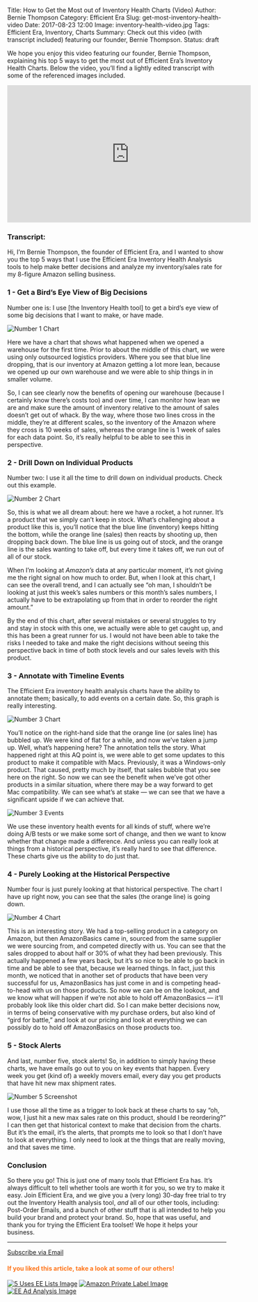 Title: How to Get the Most out of Inventory Health Charts (Video)
Author: Bernie Thompson
Category: Efficient Era
Slug: get-most-inventory-health-video
Date: 2017-08-23 12:00
Image: inventory-health-video.jpg
Tags: Efficient Era, Inventory, Charts
Summary: Check out this video (with transcript included) featuring our founder, Bernie Thompson.
Status: draft

We hope you enjoy this video featuring our founder, Bernie Thompson, explaining his top 5 ways to get the most out of Efficient Era’s Inventory Health Charts. Below the video, you’ll find a lightly edited transcript with some of the referenced images included. 

<iframe width="560" height="315" src="https://www.youtube.com/embed/TIJU42k33TY" frameborder="0" allowfullscreen></iframe>

### Transcript:

Hi, I’m Bernie Thompson, the founder of Efficient Era, and I wanted to show you the top 5 ways that I use the Efficient Era Inventory Health Analysis tools to help make better decisions and analyze my inventory/sales rate for my 8-figure Amazon selling business.

### 1 - Get a Bird’s Eye View of Big Decisions

Number one is: I use [the Inventory Health tool] to get a bird’s eye view of some big decisions that I want to make, or have made. 

![Number 1 Chart](/images/blog/2017/08/part1-chart.png)

Here we have a chart that shows what happened when we opened a warehouse for the first time. Prior to about the middle of this chart, we were using only outsourced logistics providers. Where you see that blue line dropping, that is our inventory at Amazon getting a lot more lean, because we opened up our own warehouse and we were able to ship things in in smaller volume. 

So, I can see clearly now the benefits of opening our warehouse (because I certainly know there’s costs too) and over time, I can monitor how lean we are and make sure the amount of inventory relative to the amount of sales doesn’t get out of whack. By the way, where those two lines cross in the middle, they’re at different scales, so the inventory of the Amazon where they cross is 10 weeks of sales, whereas the orange line is 1 week of sales for each data point. So, it’s really helpful to be able to see this in perspective. 

### 2 - Drill Down on Individual Products

Number two: I use it all the time to drill down on individual products. Check out this example. 

![Number 2 Chart](/images/blog/2017/08/part2-chart.png)

So, this is what we all dream about: here we have a rocket, a hot runner. It’s a product that we  simply can’t keep in stock. What’s challenging about a product like this is, you’ll notice that the blue line (inventory) keeps hitting the bottom, while the orange line (sales) then reacts by shooting up, then dropping back down. The blue line is us going out of stock, and the orange line is the sales wanting to take off, but every time it takes off, we run out of all of our stock. 

When I’m looking at *Amazon’s* data at any particular moment, it’s not giving me the right signal on how much to order. But, when I look at this chart, I can see the overall trend, and I can actually see “oh man, I shouldn’t be looking at just this week’s sales numbers or this month’s sales numbers, I actually have to be extrapolating up from that in order to reorder the right amount.” 

By the end of this chart, after several mistakes or several struggles to try and stay in stock with this one, we actually were able to get caught up, and this has been a great runner for us. I would not have been able to take the risks I needed to take and make the right decisions without seeing this perspective back in time of both stock levels and our sales levels with this product. 

### 3 - Annotate with Timeline Events

The Efficient Era inventory health analysis charts have the ability to annotate them; basically, to add events on a certain date. So, this graph is really interesting. 

![Number 3 Chart](/images/blog/2017/08/part3-chart.png)

You’ll notice on the right-hand side that the orange line (or sales line) has bubbled up. We were kind of flat for a while, and now we’ve taken a jump up. Well, what’s happening here? The annotation tells the story. What happened right at this AQ point is, we were able to get some updates to this product to make it compatible with Macs. Previously, it was a Windows-only product. That caused, pretty much by itself, that sales bubble that you see here on the right. So now we can see the benefit when we’ve got other products in a similar situation, where there may be a way forward to get Mac compatibility. We can see what’s at stake — we can see that we have a significant upside if we can achieve that. 

![Number 3 Events](/images/blog/2017/08/part3-events.png)

We use these inventory health events for all kinds of stuff, where we’re doing A/B tests or we make some sort of change, and then we want to know whether that change made a difference. And unless you can really look at things from a historical perspective, it’s really hard to see that difference. These charts give us the ability to do just that.

### 4 - Purely Looking at the Historical Perspective

Number four is just purely looking at that historical perspective. The chart I have up right now, you can see that the sales (the orange line) is going down. 

![Number 4 Chart](/images/blog/2017/08/part4-chart.png)

This is an interesting story. We had a top-selling product in a category on Amazon, but then AmazonBasics came in, sourced from the same supplier we were sourcing from, and competed directly with us. You can see that the sales dropped to about half or 30% of what they had been previously. This actually happened a few years back, but it’s so nice to be able to go back in time and be able to see that, because we learned things. In fact, just this month, we noticed that in another set of products that have been very successful for us, AmazonBasics has just come in and is competing head-to-head with us on those products. So now we can be on the lookout, and we know what will happen if we’re not able to hold off AmazonBasics — it’ll probably look like this older chart did. So I can make better decisions now, in terms of being conservative with my purchase orders, but also kind of “gird for battle,” and look at our pricing and look at everything we can possibly do to hold off AmazonBasics on those products too. 

### 5 - Stock Alerts

And last, number five, stock alerts! So, in addition to simply having these charts, we have emails go out to you on key events that happen. Every week you get (kind of) a weekly movers email, every day you get products that have hit new max shipment rates. 

![Number 5 Screenshot](/images/blog/2017/08/part5-screenshot.png)

I use those all the time as a trigger to look back at these charts to say “oh, wow, I just hit a new max sales rate on this product, should I be reordering?” I can then get that historical context to make that decision from the charts. But it’s the email, it’s the alerts, that prompts me to look so that I don’t have to look at everything. I only need to look at the things that are really moving, and that saves me time. 

### Conclusion

So there you go! This is just one of many tools that Efficient Era has. It’s always difficult to tell whether tools are worth it for you, so we try to make it easy.  Join Efficient Era, and we give you a (very long) 30-day free trial to try out the Inventory Health analysis tool, *and* all of our other tools, including: Post-Order Emails, and a bunch of other stuff that is all intended to help you build your brand and protect your brand. So, hope that was useful, and thank you for trying the Efficient Era toolset! We hope it helps your business.

---

<!--Added this section from Leadboxes-->
<a class="btn btn-primary" href="https://efficientera.leadpages.co/leadbox/121f91a73f72a2%3A12c54680e746dc/5687539843203072/" target="_blank">Subscribe via Email</a><script data-leadbox="121f91a73f72a2:12c54680e746dc" data-url="https://efficientera.leadpages.co/leadbox/121f91a73f72a2%3A12c54680e746dc/5687539843203072/" data-config="%7B%7D" type="text/javascript" src="https://efficientera.leadpages.co/leadbox-1468522675.js"></script>

#### <font color="FF751A">If you liked this article, take a look at some of our others!</font>

<a href="https://efficientera.com/blog/2017/07/5-clever-actionable-uses-for-efficient-eras-lists.html">![5 Uses EE Lists Image](/images/blog/related/5-uses-ee-lists_small.jpg)</a>
<a href="https://efficientera.com/blog/2017/08/amazons-private-label-brands-should-you-be-worried.html">![Amazon Private Label Image](/images/blog/related/amz-private-label_small.jpg)</a>
<a href="https://efficientera.com/blog/2017/06/get-most-out-of-ad-analysis.html">![EE Ad Analysis Image](/images/blog/related/ee-ad-analysis_small.jpg)</a>
